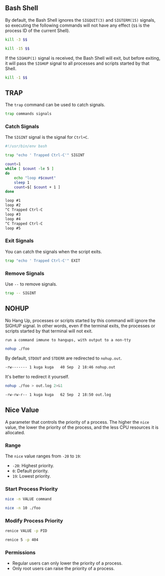 ## Bash Shell

By default, the Bash Shell ignores the `SIGQUIT(3)` and `SIGTERM(15)` signals,
so executing the following commands will not have any effect (`$$` is the process ID of the current Shell).

```bash
kill -3 $$
```

```bash
kill -15 $$
```

If the `SIGHUP(1)` signal is received, the Bash Shell will exit, but before exiting,
it will pass the `SIGHUP` signal to all processes and scripts started by that Shell.

```bash
kill -1 $$
```

## TRAP

The `trap` command can be used to catch signals.

```bash
trap commands signals
```

### Catch Signals

The `SIGINT` signal is the signal for `Ctrl+C`.

```bash
#!/usr/bin/env bash

trap "echo ' Trapped Ctrl-C'" SIGINT

count=1
while [ $count -le 5 ]
do
    echo "loop #$count"
    sleep 1
    count=$[ $count + 1 ]
done
```

```txt
loop #1
loop #2
^C Trapped Ctrl-C
loop #3
loop #4
^C Trapped Ctrl-C
loop #5
```

### Exit Signals

You can catch the signals when the script exits.

```bash
trap "echo ' Trapped Ctrl-C'" EXIT
```

### Remove Signals

Use `--` to remove signals.

```bash
trap -- SIGINT
```

## NOHUP

No Hang Up, processes or scripts started by this command will ignore the SIGHUP signal.
In other words, even if the terminal exits, the processes or scripts started by that terminal will not exit.

```txt
run a command immune to hangups, with output to a non-tty
```

```bash
nohup ./foo
```

By default, `STDOUT` and `STDERR` are redirected to `nohup.out`.

```bash
-rw------- 1 kuga kuga   40 Sep  2 18:46 nohup.out
```

It's better to redirect it yourself.

```bash
nohup ./foo > out.log 2>&1
```

```bash
-rw-rw-r-- 1 kuga kuga   62 Sep  2 18:50 out.log
```

## Nice Value

A parameter that controls the priority of a process. The higher the `nice` value, the lower the priority of the process, and the less CPU resources it is allocated.

### Range

The `nice` value ranges from `-20` to `19`:

* `-20`: Highest priority.
* `0`: Default priority.
* `19`: Lowest priority.

### Start Process Priority

```bash
nice -n VALUE command
```

```bash
nice -n 10 ./foo
```

### Modify Process Priority

```bash
renice VALUE -p PID
```

```bash
renice 5 -p 404
```

### Permissions

* Regular users can only lower the priority of a process.
* Only root users can raise the priority of a process.
